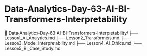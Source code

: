 # Data-Analytics-Day-63-AI-BI-Transformers-Interpretability
📁 Data-Analytics-Day-63-AI-BI-Transformers-Interpretability/ ├── Lesson1_AI_Analytics.md ├── Lesson2_Transformers.md ├── Lesson3_Model_Interpretability.md ├── Lesson4_AI_Ethics.md └── Lesson5_BI_Case_Study.md
